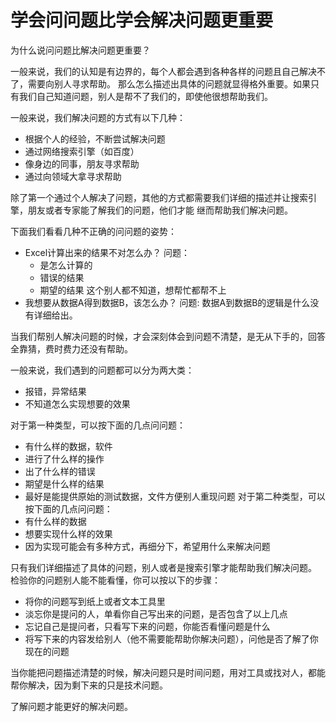 # 学会问问题比学会解决问题更重要

为什么说问问题比解决问题更重要？

一般来说，我们的认知是有边界的，每个人都会遇到各种各样的问题且自己解决不了，需要向别人寻求帮助。
那么怎么描述出具体的问题就显得格外重要。如果只有我们自己知道问题，别人是帮不了我们的，即使他很想帮助我们。

一般来说，我们解决问题的方式有以下几种：
- 根据个人的经验，不断尝试解决问题
- 通过网络搜索引擎（如百度）
- 像身边的同事，朋友寻求帮助
- 通过向领域大拿寻求帮助

除了第一个通过个人解决了问题，其他的方式都需要我们详细的描述并让搜索引擎，朋友或者专家能了解我们的问题，他们才能
继而帮助我们解决问题。

下面我们看看几种不正确的问问题的姿势：
- Excel计算出来的结果不对怎么办？
问题：
    - 是怎么计算的
    - 错误的结果
    - 期望的结果
这个别人都不知道，想帮忙都帮不上
- 我想要从数据A得到数据B，该怎么办？
问题:
    数据A到数据B的逻辑是什么没有详细给出。

当我们帮别人解决问题的时候，才会深刻体会到问题不清楚，是无从下手的，回答全靠猜，费时费力还没有帮助。

一般来说，我们遇到的问题都可以分为两大类：
- 报错，异常结果
- 不知道怎么实现想要的效果

对于第一种类型，可以按下面的几点问问题：
- 有什么样的数据，软件
- 进行了什么样的操作
- 出了什么样的错误
- 期望是什么样的结果
- 最好是能提供原始的测试数据，文件方便别人重现问题
对于第二种类型，可以按下面的几点问问题：
- 有什么样的数据
- 想要实现什么样的效果
- 因为实现可能会有多种方式，再细分下，希望用什么来解决问题

只有我们详细描述了具体的问题，别人或者是搜索引擎才能帮助我们解决问题。
检验你的问题别人能不能看懂，你可以按以下的步骤：
- 将你的问题写到纸上或者文本工具里
- 淡忘你是提问的人，单看你自己写出来的问题，是否包含了以上几点
- 忘记自己是提问者，只看写下来的问题，你能否看懂问题是什么
- 将写下来的内容发给别人（他不需要能帮助你解决问题），问他是否了解了你现在的问题

当你能把问题描述清楚的时候，解决问题只是时间问题，用对工具或找对人，都能帮你解决，因为剩下来的只是技术问题。

了解问题才能更好的解决问题。